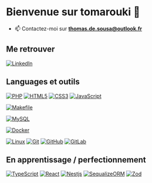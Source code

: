 # Bienvenue sur tomarouki 👋

- 📫 Contactez-moi sur **thomas.de.sousa@outlook.fr**

## Me retrouver

[![LinkedIn](https://img.shields.io/badge/-LinkedIn-000?&logo=LinkedIn&logoColor=FFF)](https://www.linkedin.com/in/thomas-de-sousa-187b08189/)

## Languages et outils

[![PHP](https://img.shields.io/badge/-PHP-000?&logo=PHP&logoColor=777BB4)](https://www.php.net)
[![HTML5](https://img.shields.io/badge/-HTML5-000?&logo=HTML5&logoColor=E34F26)](https://www.w3.org/html/)
[![CSS3](https://img.shields.io/badge/-CSS3-000?&logo=CSS3&logoColor=1572B6)](https://developer.mozilla.org/fr/docs/Web/CSS)
[![JavaScript](https://img.shields.io/badge/-JavaScript-000?&logo=JavaScript&logoColor=F7DF1E)](https://developer.mozilla.org/en-US/docs/Web/JavaScript)

[![Makefile](https://img.shields.io/badge/-Makefile-000?&logo=Makefile&logoColor=F24E1E)](https://www.Makefile.org/)

[![MySQL](https://img.shields.io/badge/-MySQL-000?&logo=MySQL&logoColor=4479A1)](https://www.mysql.com/)

[![Docker](https://img.shields.io/badge/-Docker-000?&logo=Docker&logoColor=F24E1E)](https://www.docker.org/)

[![Linux](https://img.shields.io/badge/-Linux-000?&logo=Linux&logoColor=FCC624)](https://www.linux.org/)
[![Git](https://img.shields.io/badge/-Git-000?&logo=Git&logoColor=F05032)](https://git-scm.com/)
[![GitHub](https://img.shields.io/badge/-GitHub-000?&logo=GitHub&logoColor=FFF)](https://www.github.com/)
[![GitLab](https://img.shields.io/badge/-GitLab-000?&logo=GitLab&logoColor=FC6D26)](https://www.gitlab.com/)


## En apprentissage / perfectionnement

[![TypeScript](https://img.shields.io/badge/-TypeScript-000?&logo=TypeScript&logoColor=4FC08D)](https://typescript.org/)
[![React](https://img.shields.io/badge/-React-000?&logo=React&logoColor=4FC08D)](https://react.org/)
[![Nestjs](https://img.shields.io/badge/-Nestjs-000?&logo=Nestjs&logoColor=00DC82)](https://nestjs.org/)
[![SequalizeORM](https://img.shields.io/badge/-Sequalizeorm-000?&logo=sequalizeorm&logoColor=F24E1E)](https://www.sequalizeorm.org/)
[![Zod](https://img.shields.io/badge/-Zod-000?&logo=zod&logoColor=F24E1E)](https://www.zod.org/)
